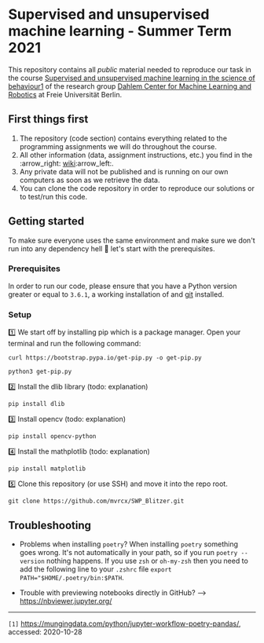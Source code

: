 # Supervised and unsupervised machine learning - Summer Term 2021
This repository contains all *public* material needed to reproduce our task in the course <a href="www.google.de" target="_blank">Supervised and unsupervised machine learning in the science of behaviour</a>[1] of the research group [Dahlem Center for Machine Learning and Robotics][2] at Freie Universität Berlin.


## First things first
1. The repository (code section) contains everything related to the programming assignments we will do throughout the course.
1. All other information (data, assignment instructions, etc.) you find in the :arrow\_right: [wiki][3]:arrow\_left:.
1. Any private data will not be published and is running on our own computers as soon as we retrieve the data. 
1. You can clone the code repository in order to reproduce our solutions or to test/run this code.

## Getting started

To make sure everyone uses the same environment and make sure we don't run into any dependency hell :volcano: let's start with the prerequisites.

### Prerequisites

In order to run our code, please ensure that you have a Python version greater or equal to `3.6.1`, a working installation of and [git][5] installed.


### Setup

:one: We start off by installing pip which is a package manager. Open your terminal and run the following command:

  	curl https://bootstrap.pypa.io/get-pip.py -o get-pip.py
  
  	python3 get-pip.py
  
:two: Install the dlib library (todo: explanation)
  
 	pip install dlib
  
3️⃣ Install opencv (todo: explanation)
  
  	pip install opencv-python
  
:four: Install the mathplotlib (todo: explanation)
  
	pip install matplotlib

:five: Clone this repository (or use SSH) and move it into the repo root.

	git clone https://github.com/mvrcx/SWP_Blitzer.git


## Troubleshooting

* Problems when installing `poetry`? When installing `poetry` something goes wrong. It's not automatically in your path, so if you run `poetry --version` nothing happens. If you use `zsh` or `oh-my-zsh` then you need to add the following line to your `.zshrc` file `export PATH="$HOME/.poetry/bin:$PATH`.

* Trouble with previewing notebooks directly in GitHub? --\> https://nbviewer.jupyter.org/

---- 
`[1]` https://mungingdata.com/python/jupyter-workflow-poetry-pandas/, accessed: 2020-10-28

[1]:	https://www.mi.fu-berlin.de/inf/groups/ag-ki/Teaching/SS19/SWP-Ueberwachtes-Lernen/index.html
[2]:	https://www.mi.fu-berlin.de/inf/groups/ag-ki/index.html
[3]:	https://github.com/FUB-HCC/hcds-winter-2020/wiki
[4]:	https://python-poetry.org/docs/
[5]:	https://git-scm.com/book/en/v2/Getting-Started-Installing-Git
